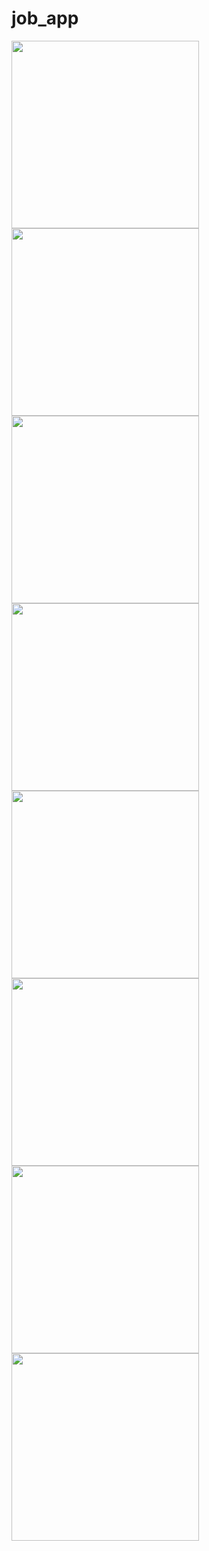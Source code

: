 # job_app

<img src="https://github.com/deepak252/ScreenShots/blob/master/JobApp/1.png" width="300">
<img src="https://github.com/deepak252/ScreenShots/blob/master/JobApp/2.png" width="300">
<img src="https://github.com/deepak252/ScreenShots/blob/master/JobApp/3.png" width="300">
<img src="https://github.com/deepak252/ScreenShots/blob/master/JobApp/4.png" width="300">
<img src="https://github.com/deepak252/ScreenShots/blob/master/JobApp/5.png" width="300">
<img src="https://github.com/deepak252/ScreenShots/blob/master/JobApp/6.png" width="300">
<img src="https://github.com/deepak252/ScreenShots/blob/master/JobApp/7.png" width="300">
<img src="https://github.com/deepak252/ScreenShots/blob/master/JobApp/8.png" width="300">

